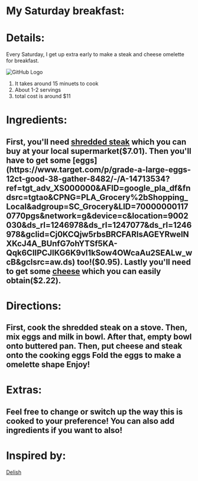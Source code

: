 # My Saturday breakfast:

# Details:
Every Saturday, I get up extra early to make a steak and cheese omelette for breakfast. 

 ![GitHub Logo](http://www.cuisineandcocktails.com/wp-content/uploads/2017/01/IMG_3623-1024x768.jpg)

1. It takes around 15 minuets to cook
2. About 1-2 servings
4. total cost is around $11
     
# Ingredients:  

First, you'll need [shredded steak](https://www.instacart.com/shopping/products/1373787-old-neighborhood-beef-shaved-steak-16-oz?rid=701&utm_source=instacart_google&utm_medium=sem_shopping&utm_campaign=ad_demand_prospecting_shopping&ko_click_id=Cj0KCQjw5rbsBRCFARIsAGEYRwfpFQqgJXxl3-NuQRi_KIRL3-opBX2gLfwULRJO32NFlUQJPvAPkhAaArRKEALw_wcB&utm_source=instacart_google&utm_medium=paid_search_nonbrand&utm_campaign=ad_demand_shopping_food_ma_boston_newengen?ko_click_id=Cj0KCQjw5rbsBRCFARIsAGEYRwfpFQqgJXxl3-NuQRi_KIRL3-opBX2gLfwULRJO32NFlUQJPvAPkhAaArRKEALw_wcB&utm_medium=paid_search&utm_source=instacart_google&utm_campaign=ad_demand_prospecting&utm_term=&gclid=Cj0KCQjw5rbsBRCFARIsAGEYRwfpFQqgJXxl3-NuQRi_KIRL3-opBX2gLfwULRJO32NFlUQJPvAPkhAaArRKEALw_wcB) which you can buy at your local supermarket($7.01). Then you'll have to get some [eggs](https://www.target.com/p/grade-a-large-eggs-12ct-good-38-gather-8482/-/A-14713534?ref=tgt_adv_XS000000&AFID=google_pla_df&fndsrc=tgtao&CPNG=PLA_Grocery%2bShopping_Local&adgroup=SC_Grocery&LID=700000001170770pgs&network=g&device=c&location=9002030&ds_rl=1246978&ds_rl=1247077&ds_rl=1246978&gclid=Cj0KCQjw5rbsBRCFARIsAGEYRweINXKcJ4A_BUnfG7ohYTSf5KA-Qqk6CIIPCJIKG6K9vl1kSow4OWcaAu2SEALw_wcB&gclsrc=aw.ds) too!($0.95). Lastly you'll need to get some [cheese](https://grocery.walmart.com/ip/Great-Value-Shredded-Sharp-Cheddar-Cheese-8-oz/34186948?wmlspartner=wlpa&selectedSellerId=0&wl13=2122&adid=22222222420331748883&wmlspartner=wmtlabs&wl0=&wl1=g&wl2=c&wl3=305074695115&wl4=pla-546274454136&wl5=9002030&wl6=&wl7=&wl8=&wl9=pla&wl10=120643079&wl11=local&wl12=34186948&wl13=2122&veh=sem_LIA&gclid=Cj0KCQjw5rbsBRCFARIsAGEYRwfXK1GfWxygxaGZ0osrO_wozje5mrNPHi-FXK0JV5X4K70HoWWYU3AaAggrEALw_wcB&gclsrc=aw.ds) which you can easily obtain($2.22).
--

# Directions:
First, cook the shredded steak on a stove.
Then, mix eggs and milk in bowl.
After that, empty bowl onto buttered pan.
Then, put cheese and steak onto the cooking eggs
Fold the eggs to make a omelette shape
Enjoy!
-

# Extras:

Feel free to change or switch up the way this is cooked to your preference! You can also add ingredients if you want to also!
-

# Inspired by:

[Delish](https://www.delish.com/cooking/recipe-ideas/recipes/a52313/philly-cheesesteak-omelet-recipe/)


